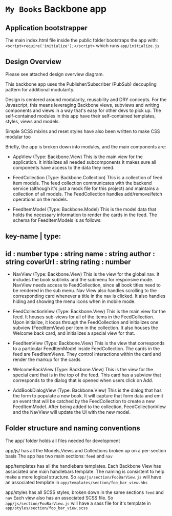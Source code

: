 # `My Books` Backbone app

## Application bootstrapper
The main index.html file inside the public folder bootstraps the app with:
`<script>require('initialize');</script>` which runs `app/initialize.js`

## Design Overview
Please see attached design overview diagram.

This backbone app uses the Publisher/Subscriber (PubSub) decoupling pattern
for additional modularity.

Design is centered around modularity, reusability and DRY concepts.
For the Javascript, this means leveraging Backbone views, subviews and writing components
and views in a way that's easy for other devs to pick up. The self-contained modules
in this app have their self-contained templates, styles, views and models.

Simple SCSS mixins and reset styles have also been written to make CSS modular too

Briefly, the app is broken down into modules, and the main components are:

- AppView (Type: Backbone.View)
This is the main view for the application. It initializes all needed subcomponents
It makes sure all components have access to the data they need.

- FeedCollection (Type: Backbone.Collection)
This is a collection of feed item models. The feed collection communicates with the
backend service (although it's just a mock file for this project) and maintains
a collection of all models. The FeedCollection handles add/remove/fetch operations
on the models.

- FeedItemModel (Type: Backbone.Model)
This is the model data that holds the necessary information to render the cards in 
the feed. The schema for FeedItemModels is as follows:

key-name | type:
------------
id : number
type : string
name : string
author : string
coverUrl : string
rating : number
-------------

- NavView (Type: Backbone.View)
This is the view for the global nav. It includes the book sublinks and the submenu
for responsive mode. NavView needs access to FeedCollection, since all book
titles need to be rendered in the sub menu. Nav View also handles scrolling to the
corresponding card whenever a title in the nav is clicked. It also handles hiding and
showing the menu icons when in mobile mode.

- FeedCollectionView (Type: Backbone.View)
This is the main view for the feed. It houses sub-views for all of the items in the 
FeedCollection. Upon initialize, it loops through the FeedCollection and initializes
one subview (FeedItemView) per item in the collection. It also houses the Welcome back card,
and initializes a special view for that.

- FeedItemView (Type: Backbone.View)
This is the view that corresponds to a particular FeedItemModel inside FeedCollection.
The cards in the feed are FeedItemViews. They control interactions within the card
and render the markup for the cards

- WelcomeBackView (Type: Backbone.View)
This is the view for the special card that is in the top of the feed. This card
has a subview that corresponds to the dialog that is opened when users click on Add.

- AddBookDialogView (Type: Backbone.View)
This is the dialog that has the form to populate a new book. It will capture that form
data and emit an event that will be catched by the FeedCollection to create a new
FeedItemModel. After being added to the collection, FeedCollectionView and the NavView
will update the UI with the new model.

## Folder structure and naming conventions
The app/ folder holds all files needed for development

app/js/ has all the Models,Views and Collections broken up on a per-section basis
The app has two main sections: `feed` and `nav`

app/templates has all the handlebars templates. Each Backbone View has associated
one main handlebars template. The naming is consistent to help make a more logical
structure. So `app/js/section/FooBarView.js` will have an associated template in
`app/templates/section/foo_bar_view.hbs`

app/styles has all SCSS styles, broken down in the same sections `feed` and `nav`
Each view also has an associated SCSS file. So `app/js/section/FooBarView.js` will
have a sass file for it's template in `app/styles/section/foo_bar_view.scss`
 
